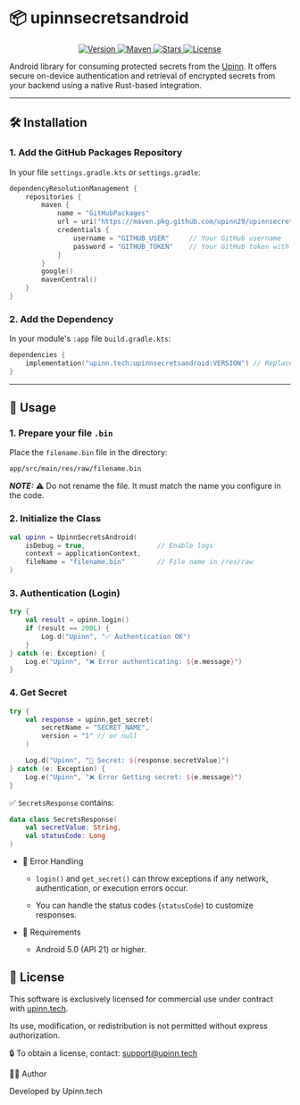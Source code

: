 # 📦 upinnsecretsandroid


<p align="center">
  <a href="https://github.com/upinn29/upinnsecretsandroid/releases">
    <img alt="Version" src="https://img.shields.io/github/v/tag/upinn29/upinnsecretsandroid?style=flat-square" />
  </a>
  <a href="https://github.com/upinn29/upinnsecretsandroid/packages">
    <img alt="Maven" src="https://img.shields.io/badge/maven-GitHub_Packages-blue?style=flat-square&logo=apachemaven" />
  </a>
  <a href="https://github.com/upinn29/upinnsecretsandroid/stargazers">
    <img alt="Stars" src="https://img.shields.io/github/stars/upinn29/upinnsecretsandroid?style=flat-square" />
  </a>
  <a href="https://github.com/upinn29/upinnsecretsandroid/blob/main/LICENSE">
    <img alt="License" src="https://img.shields.io/github/license/upinn29/upinnsecretsandroid?style=flat-square" />
  </a>

</p>

Android library for consuming protected secrets from the [Upinn](https://upinn.tech). It offers secure on-device authentication and retrieval of encrypted secrets from your backend using a native Rust-based integration.

---

## 🛠 Installation

### 1. Add the GitHub Packages Repository

In your file `settings.gradle.kts` or `settings.gradle`:

```kotlin
dependencyResolutionManagement {
    repositories {
        maven {
            name = "GitHubPackages"
            url = uri("https://maven.pkg.github.com/upinn29/upinnsecretsandroid")
            credentials {
                username = "GITHUB_USER"     // Your GitHub username
                password = "GITHUB_TOKEN"    // Your GitHub token with `read:packages` permissions
            }
        }
        google()
        mavenCentral()
    }
}
```
### 2. Add the Dependency

In your module's `:app` file `build.gradle.kts`:
```kotlin
dependencies {
    implementation("upinn.tech:upinnsecretsandroid:VERSION") // Replace with the desired version
}

```
---
## 🚀 Usage

### 1. Prepare your file `.bin`

Place the `filename.bin` file in the directory:
```bash
app/src/main/res/raw/filename.bin
```
**_NOTE:_**  ⚠️ Do not rename the file. It must match the name you configure in the code.

### 2. Initialize the Class

```kotlin
val upinn = UpinnSecretsAndroid(
    isDebug = true,                  // Enable logs
    context = applicationContext,
    fileName = "filename.bin"        // File name in /res/raw
)
```

### 3. Authentication (Login)
```kotlin
try {
    val result = upinn.login()
    if (result == 200L) {
        Log.d("Upinn", "✅ Authentication OK")
    }
} catch (e: Exception) {
    Log.e("Upinn", "❌ Error authenticating: ${e.message}")
}

```

### 4. Get Secret
```kotlin
try {
    val response = upinn.get_secret(
        secretName = "SECRET_NAME",
        version = "1" // or null
    )

    Log.d("Upinn", "🔐 Secret: ${response.secretValue}")
} catch (e: Exception) {
    Log.e("Upinn", "❌ Error Getting secret: ${e.message}")
}
```

✅ `SecretsResponse` contains:
```kotlin
data class SecretsResponse(
    val secretValue: String,
    val statusCode: Long
)

```
- 🧪 Error Handling
    - `login()` and `get_secret()` can throw exceptions if any network, authentication, or execution errors occur.

    - You can handle the status codes (`statusCode`) to customize responses.

- 🧰 Requirements
    - Android 5.0 (API 21) or higher.

## 📄 License

This software is exclusively licensed for commercial use under contract with [upinn.tech](https://upinn.tech).

Its use, modification, or redistribution is not permitted without express authorization.

🔒 To obtain a license, contact: [support@upinn.tech](mailto:contacto@upinn.tech)



🧑‍💻 Author

Developed by Upinn.tech

